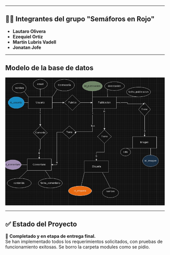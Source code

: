 
---

## 👨‍💻 Integrantes del grupo "Semáforos en Rojo"

- **Lautaro Olivera**
- **Ezequiel Ortiz**
- **Martín Lubris Vadell**
- **Jonatan Jofe**

---

## Modelo de la base de datos

![Descripción de la imagen](https://raw.githubusercontent.com/Ezequiel-247/Tp_EstrategiasDePersistencia/master/Modelo%20db%20para%20Tp.png)


---

## ✅ Estado del Proyecto

🚧 **Completado y en etapa de entrega final.**  
Se han implementado todos los requerimientos solicitados, con pruebas de funcionamiento exitosas.
Se borro la carpeta modules como se pidio.
